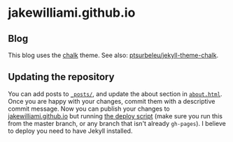 # jakewilliami.github.io

## Blog

This blog uses the [chalk](https://github.com/nielsenramon/chalk) theme.  See also: [ptsurbeleu/jekyll-theme-chalk](https://github.com/ptsurbeleu/jekyll-theme-chalk).

## Updating the repository

You can add posts to [`_posts/`](./_posts/), and update the about section in [`about.html`](./about.html).  Once you are happy with your changes, commit them with a descriptive commit message.  Now you can publish your changes to [jakewilliami.github.io](https://jakewilliami.github.io) but running [the deploy script](./bin/deploy) (make sure you run this from the master branch, or any branch that isn't already `gh-pages`).  I believe to deploy you need to have Jekyll installed.
